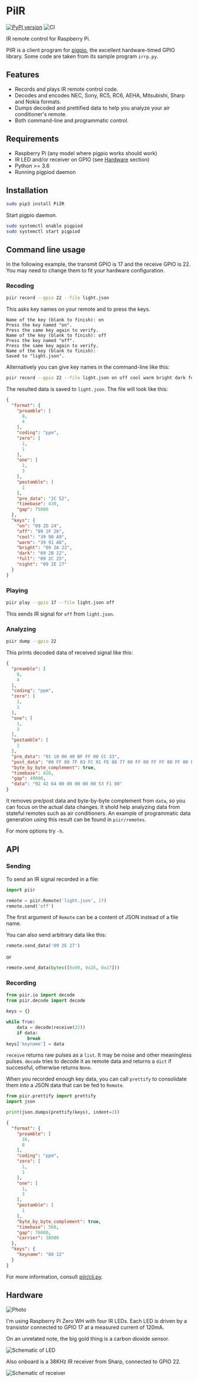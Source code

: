 # PiIR

[![PyPI version](https://badge.fury.io/py/PiIR.svg)](https://badge.fury.io/py/PiIR)
![CI](https://github.com/ts1/PiIR/workflows/CI/badge.svg)

IR remote control for Raspberry Pi.

PiIR is a client program for [pigpio](http://abyz.me.uk/rpi/pigpio/), the excellent hardware-timed GPIO library. 
Some code are taken from its sample program `irrp.py`.

## Features
- Records and plays IR remote control code.
- Decodes and encodes NEC, Sony, RC5, RC6, AEHA, Mitsubishi, Sharp and Nokia formats.
- Dumps decoded and prettified data to help you analyze your air conditioner's remote.
- Both command-line and programmatic control.

## Requirements
- Raspberry Pi (any model where pigpio works should work)
- IR LED and/or receiver on GPIO (see [Hardware](#hardware) section)
- Python >= 3.6
- Running pigpiod daemon

## Installation
```sh
sudo pip3 install PiIR
```

Start pigpio daemon.
```sh
sudo systemctl enable pigpiod
sudo systemctl start pigpiod
```

## Command line usage

In the following example, the transmit GPIO is 17 and the receive GPIO is 22.
You may need to change them to fit your hardware configuration.

### Recoding

```sh
piir record --gpio 22 --file light.json
```

This asks key names on your remote and to press the keys.

```
Name of the key (blank to finish): on
Press the key named "on".
Press the same key again to verify.
Name of the key (blank to finish): off
Press the key named "off".
Press the same key again to verify.
Name of the key (blank to finish):
Saved to "light.json".
```

Alternatively you can give key names in the command-line like this:

```sh
piir record --gpio 22 --file light.json on off cool warm bright dark full night
```

The resulted data is saved to `light.json`.
The file will look like this:

```json
{
  "format": {
    "preamble": [
      8,
      4
    ],
    "coding": "ppm",
    "zero": [
      1,
      1
    ],
    "one": [
      1,
      3
    ],
    "postamble": [
      1
    ],
    "pre_data": "2C 52",
    "timebase": 430,
    "gap": 75000
  },
  "keys": {
    "on": "09 2D 24",
    "off": "09 2F 26",
    "cool": "39 90 A9",
    "warm": "39 91 A8",
    "bright": "09 2A 23",
    "dark": "09 2B 22",
    "full": "09 2C 25",
    "night": "09 2E 27"
  }
}
```

### Playing

```sh
piir play --gpio 17 --file light.json off
```

This sends IR signal for `off` from `light.json`.

### Analyzing

```sh
piir dump --gpio 22
```

This prints decoded data of received signal like this:

```json
{
  "preamble": [
    8,
    4
  ],
  "coding": "ppm",
  "zero": [
    1,
    1
  ],
  "one": [
    1,
    3
  ],
  "postamble": [
    1
  ],
  "pre_data": "01 10 00 40 BF FF 00 CC 33",
  "post_data": "00 FF 80 7F 03 FC 01 FE 88 77 00 FF 00 FF FF 00 FF 00 FF 00 FF 00",
  "byte_by_byte_complement": true,
  "timebase": 420,
  "gap": 49000,
  "data": "92 42 64 00 00 00 00 00 53 F1 00"
}
```

It removes pre/post data and byte-by-byte complement from `data`, so you can focus on the actual data changes.
It shold help analyzing data from stateful remotes such as air conditioners.
An example of programmatic data generation using this result can be found in `piir/remotes`.

For more options try `-h`.

## API

### Sending

To send an IR signal recorded in a file:

```python
import piir

remote = piir.Remote('light.json', 17)
remote.send('off')
```

The first argument of `Remote` can be a content of JSON instead of a file name.

You can also send arbitrary data like this:

```python
remote.send_data('09 2E 27')
```

or

```python
remote.send_data(bytes([0x09, 0x2E, 0x27]))
```

### Recording

```python
from piir.io import decode
from piir.decode import decode

keys = {}

while True:
    data = decode(receive(22))
    if data:
        break
keys['keyname'] = data
```

`receive` returns raw pulses as a `list`.
It may be noise and other meaningless pulses.
`decode` tries to decode it as remote data and returns a `dict` if successful, otherwise returns `None`.

When you recorded enough key data, you can call `prettify` to consolidate them into a JSON data that can be fed to `Remote`.

```python
from piir.prettify import prettify
import json

print(json.dumps(prettify(keys), indent=2))
```

```json
{
  "format": {
    "preamble": [
      16,
      8
    ],
    "coding": "ppm",
    "zero": [
      1,
      1
    ],
    "one": [
      1,
      3
    ],
    "postamble": [
      1
    ],
    "byte_by_byte_complement": true,
    "timebase": 560,
    "gap": 76000,
    "carrier": 38000
  },
  "keys": {
    "keyname": "80 12"
  }
}
```

For more information, consult [piir/cli.py](https://github.com/ts1/PiIR/blob/master/piir/cli.py).

## Hardware

![Photo](https://raw.githubusercontent.com/ts1/PiIR/master/img/photo.jpeg)

I'm using Raspberry Pi Zero WH with four IR LEDs.
Each LED is driven by a transistor connected to GPIO 17 at a measured current of 120mA.

On an unrelated note, the big gold thing is a carbon dioxide sensor.

![Schematic of LED](https://raw.githubusercontent.com/ts1/PiIR/master/img/schema-led.png)

Also onboard is a 38KHz IR receiver from Sharp, connected to GPIO 22.

![Schematic of receiver](https://raw.githubusercontent.com/ts1/PiIR/master/img/schema-receiver.png)
